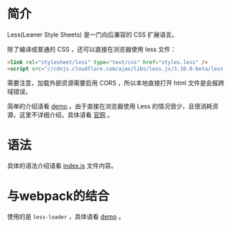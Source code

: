 
# 简介

Less(Leaner Style Sheets) 是一门向后兼容的 CSS 扩展语言。

除了编译成普通的 CSS ，还可以直接在浏览器使用 less 文件：

``` html
<link rel="stylesheet/less" type="text/css" href="styles.less" />
<script src="//cdnjs.cloudflare.com/ajax/libs/less.js/3.10.0-beta/less.min.js"></script>
```

需要注意，加载外部资源需要启用 CORS ，所以本地直接打开 html 文件是会报跨域错误。

简单的介绍请看 [demo](./less_browser_demo) 。由于直接在浏览器使用 Less 的情况很少，且很消耗资源，这里不详细介绍，具体请看 [官网](http://lesscss.org/usage/#using-less-in-the-browser) 。

# 语法

具体的语法介绍请看 [index.js](./index.less) 文件内容。

# 与webpack的结合

使用的是 `less-loader` ，具体请看 [demo](./less_webpack_demo) 。
